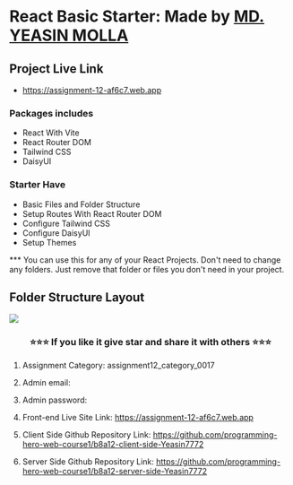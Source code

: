 # React Basic Starter: Made by <a href="https://ismailjosim.netlify.app/">MD. YEASIN MOLLA</a>
  
## Project Live Link 
*  https://assignment-12-af6c7.web.app

### Packages includes

* React With Vite
* React Router DOM
* Tailwind CSS
* DaisyUI

### Starter Have

* Basic Files and Folder Structure
* Setup Routes With React Router DOM
* Configure Tailwind CSS
* Configure DaisyUI
* Setup Themes

*** You can use this for any of your React Projects. Don't need to change any folders. Just remove that folder or files you don't need in your project.

## Folder Structure Layout

<img src="https://i.ibb.co/C0zDC3J/React-application-folder-structure-layout.png"/>

<h3 style="text-align: center;">⭐⭐⭐ If you like it give star and share it with others ⭐⭐⭐</h3>


1. Assignment Category: assignment12_category_0017
2. Admin email:
3. Admin password: 
4. Front-end Live Site Link: https://assignment-12-af6c7.web.app
5. Client Side Github Repository Link: https://github.com/programming-hero-web-course1/b8a12-client-side-Yeasin7772

6. Server Side Github Repository Link: https://github.com/programming-hero-web-course1/b8a12-server-side-Yeasin7772